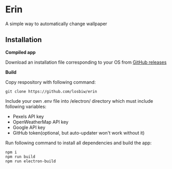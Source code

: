 # Erin

A simple way to automatically change wallpaper

## Installation

**Compiled app**

Download an installation file corresponding to your OS from [GitHub releases](https://github.com/losbiw/erin/releases/latest)

**Build**

Copy respository with following command:
```
git clone https://github.com/losbiw/erin
```
Include your own .env file into /electron/ directory which must include following variables:
- Pexels API key
- OpenWeatherMap API key
- Google API key
- GitHub token(optional, but auto-updater won't work without it)

Run following command to install all dependencies and build the app:
```
npm i
npm run build
npm run electron-build
```
